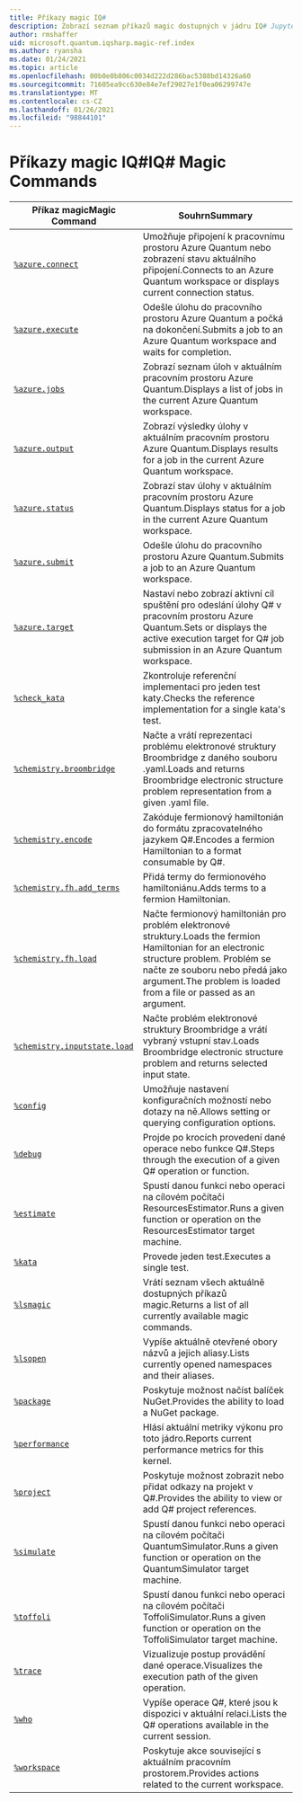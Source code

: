 ```yaml
---
title: Příkazy magic IQ#
description: Zobrazí seznam příkazů magic dostupných v jádru IQ# Jupyter.
author: rmshaffer
uid: microsoft.quantum.iqsharp.magic-ref.index
ms.author: ryansha
ms.date: 01/24/2021
ms.topic: article
ms.openlocfilehash: 00b0e0b806c0034d222d286bac5388bd14326a60
ms.sourcegitcommit: 71605ea9cc630e84e7ef29027e1f0ea06299747e
ms.translationtype: MT
ms.contentlocale: cs-CZ
ms.lasthandoff: 01/26/2021
ms.locfileid: "98844101"
---
```

# <a name="iq-magic-commands"></a><span data-ttu-id="08f76-103">Příkazy magic IQ#</span><span class="sxs-lookup"><span data-stu-id="08f76-103">IQ# Magic Commands</span></span>
| <span data-ttu-id="08f76-104">Příkaz magic</span><span class="sxs-lookup"><span data-stu-id="08f76-104">Magic Command</span></span> | <span data-ttu-id="08f76-105">Souhrn</span><span class="sxs-lookup"><span data-stu-id="08f76-105">Summary</span></span> |
|---------------|---------|
| [`%azure.connect`](xref:microsoft.quantum.iqsharp.magic-ref.azure.connect) | <span data-ttu-id="08f76-106">Umožňuje připojení k pracovnímu prostoru Azure Quantum nebo zobrazení stavu aktuálního připojení.</span><span class="sxs-lookup"><span data-stu-id="08f76-106">Connects to an Azure Quantum workspace or displays current connection status.</span></span> |
| [`%azure.execute`](xref:microsoft.quantum.iqsharp.magic-ref.azure.execute) | <span data-ttu-id="08f76-107">Odešle úlohu do pracovního prostoru Azure Quantum a počká na dokončení.</span><span class="sxs-lookup"><span data-stu-id="08f76-107">Submits a job to an Azure Quantum workspace and waits for completion.</span></span> |
| [`%azure.jobs`](xref:microsoft.quantum.iqsharp.magic-ref.azure.jobs) | <span data-ttu-id="08f76-108">Zobrazí seznam úloh v aktuálním pracovním prostoru Azure Quantum.</span><span class="sxs-lookup"><span data-stu-id="08f76-108">Displays a list of jobs in the current Azure Quantum workspace.</span></span> |
| [`%azure.output`](xref:microsoft.quantum.iqsharp.magic-ref.azure.output) | <span data-ttu-id="08f76-109">Zobrazí výsledky úlohy v aktuálním pracovním prostoru Azure Quantum.</span><span class="sxs-lookup"><span data-stu-id="08f76-109">Displays results for a job in the current Azure Quantum workspace.</span></span> |
| [`%azure.status`](xref:microsoft.quantum.iqsharp.magic-ref.azure.status) | <span data-ttu-id="08f76-110">Zobrazí stav úlohy v aktuálním pracovním prostoru Azure Quantum.</span><span class="sxs-lookup"><span data-stu-id="08f76-110">Displays status for a job in the current Azure Quantum workspace.</span></span> |
| [`%azure.submit`](xref:microsoft.quantum.iqsharp.magic-ref.azure.submit) | <span data-ttu-id="08f76-111">Odešle úlohu do pracovního prostoru Azure Quantum.</span><span class="sxs-lookup"><span data-stu-id="08f76-111">Submits a job to an Azure Quantum workspace.</span></span> |
| [`%azure.target`](xref:microsoft.quantum.iqsharp.magic-ref.azure.target) | <span data-ttu-id="08f76-112">Nastaví nebo zobrazí aktivní cíl spuštění pro odeslání úlohy Q# v pracovním prostoru Azure Quantum.</span><span class="sxs-lookup"><span data-stu-id="08f76-112">Sets or displays the active execution target for Q# job submission in an Azure Quantum workspace.</span></span> |
| [`%check_kata`](xref:microsoft.quantum.iqsharp.magic-ref.check_kata) | <span data-ttu-id="08f76-113">Zkontroluje referenční implementaci pro jeden test katy.</span><span class="sxs-lookup"><span data-stu-id="08f76-113">Checks the reference implementation for a single kata's test.</span></span> |
| [`%chemistry.broombridge`](xref:microsoft.quantum.iqsharp.magic-ref.chemistry.broombridge) | <span data-ttu-id="08f76-114">Načte a vrátí reprezentaci problému elektronové struktury Broombridge z daného souboru .yaml.</span><span class="sxs-lookup"><span data-stu-id="08f76-114">Loads and returns Broombridge electronic structure problem representation from a given .yaml file.</span></span> |
| [`%chemistry.encode`](xref:microsoft.quantum.iqsharp.magic-ref.chemistry.encode) | <span data-ttu-id="08f76-115">Zakóduje fermionový hamiltonián do formátu zpracovatelného jazykem Q#.</span><span class="sxs-lookup"><span data-stu-id="08f76-115">Encodes a fermion Hamiltonian to a format consumable by Q#.</span></span> |
| [`%chemistry.fh.add_terms`](xref:microsoft.quantum.iqsharp.magic-ref.chemistry.fh.add_terms) | <span data-ttu-id="08f76-116">Přidá termy do fermionového hamiltoniánu.</span><span class="sxs-lookup"><span data-stu-id="08f76-116">Adds terms to a fermion Hamiltonian.</span></span> |
| [`%chemistry.fh.load`](xref:microsoft.quantum.iqsharp.magic-ref.chemistry.fh.load) | <span data-ttu-id="08f76-117">Načte fermionový hamiltonián pro problém elektronové struktury.</span><span class="sxs-lookup"><span data-stu-id="08f76-117">Loads the fermion Hamiltonian for an electronic structure problem.</span></span> <span data-ttu-id="08f76-118">Problém se načte ze souboru nebo předá jako argument.</span><span class="sxs-lookup"><span data-stu-id="08f76-118">The problem is loaded from a file or passed as an argument.</span></span> |
| [`%chemistry.inputstate.load`](xref:microsoft.quantum.iqsharp.magic-ref.chemistry.inputstate.load) | <span data-ttu-id="08f76-119">Načte problém elektronové struktury Broombridge a vrátí vybraný vstupní stav.</span><span class="sxs-lookup"><span data-stu-id="08f76-119">Loads Broombridge electronic structure problem and returns selected input state.</span></span> |
| [`%config`](xref:microsoft.quantum.iqsharp.magic-ref.config) | <span data-ttu-id="08f76-120">Umožňuje nastavení konfiguračních možností nebo dotazy na ně.</span><span class="sxs-lookup"><span data-stu-id="08f76-120">Allows setting or querying configuration options.</span></span> |
| [`%debug`](xref:microsoft.quantum.iqsharp.magic-ref.debug) | <span data-ttu-id="08f76-121">Projde po krocích provedení dané operace nebo funkce Q#.</span><span class="sxs-lookup"><span data-stu-id="08f76-121">Steps through the execution of a given Q# operation or function.</span></span> |
| [`%estimate`](xref:microsoft.quantum.iqsharp.magic-ref.estimate) | <span data-ttu-id="08f76-122">Spustí danou funkci nebo operaci na cílovém počítači ResourcesEstimator.</span><span class="sxs-lookup"><span data-stu-id="08f76-122">Runs a given function or operation on the ResourcesEstimator target machine.</span></span> |
| [`%kata`](xref:microsoft.quantum.iqsharp.magic-ref.kata) | <span data-ttu-id="08f76-123">Provede jeden test.</span><span class="sxs-lookup"><span data-stu-id="08f76-123">Executes a single test.</span></span> |
| [`%lsmagic`](xref:microsoft.quantum.iqsharp.magic-ref.lsmagic) | <span data-ttu-id="08f76-124">Vrátí seznam všech aktuálně dostupných příkazů magic.</span><span class="sxs-lookup"><span data-stu-id="08f76-124">Returns a list of all currently available magic commands.</span></span> |
| [`%lsopen`](xref:microsoft.quantum.iqsharp.magic-ref.lsopen) | <span data-ttu-id="08f76-125">Vypíše aktuálně otevřené obory názvů a jejich aliasy.</span><span class="sxs-lookup"><span data-stu-id="08f76-125">Lists currently opened namespaces and their aliases.</span></span> |
| [`%package`](xref:microsoft.quantum.iqsharp.magic-ref.package) | <span data-ttu-id="08f76-126">Poskytuje možnost načíst balíček NuGet.</span><span class="sxs-lookup"><span data-stu-id="08f76-126">Provides the ability to load a NuGet package.</span></span> |
| [`%performance`](xref:microsoft.quantum.iqsharp.magic-ref.performance) | <span data-ttu-id="08f76-127">Hlásí aktuální metriky výkonu pro toto jádro.</span><span class="sxs-lookup"><span data-stu-id="08f76-127">Reports current performance metrics for this kernel.</span></span> |
| [`%project`](xref:microsoft.quantum.iqsharp.magic-ref.project) | <span data-ttu-id="08f76-128">Poskytuje možnost zobrazit nebo přidat odkazy na projekt v Q#.</span><span class="sxs-lookup"><span data-stu-id="08f76-128">Provides the ability to view or add Q# project references.</span></span> |
| [`%simulate`](xref:microsoft.quantum.iqsharp.magic-ref.simulate) | <span data-ttu-id="08f76-129">Spustí danou funkci nebo operaci na cílovém počítači QuantumSimulator.</span><span class="sxs-lookup"><span data-stu-id="08f76-129">Runs a given function or operation on the QuantumSimulator target machine.</span></span> |
| [`%toffoli`](xref:microsoft.quantum.iqsharp.magic-ref.toffoli) | <span data-ttu-id="08f76-130">Spustí danou funkci nebo operaci na cílovém počítači ToffoliSimulator.</span><span class="sxs-lookup"><span data-stu-id="08f76-130">Runs a given function or operation on the ToffoliSimulator target machine.</span></span> |
| [`%trace`](xref:microsoft.quantum.iqsharp.magic-ref.trace) | <span data-ttu-id="08f76-131">Vizualizuje postup provádění dané operace.</span><span class="sxs-lookup"><span data-stu-id="08f76-131">Visualizes the execution path of the given operation.</span></span> |
| [`%who`](xref:microsoft.quantum.iqsharp.magic-ref.who) | <span data-ttu-id="08f76-132">Vypíše operace Q#, které jsou k dispozici v aktuální relaci.</span><span class="sxs-lookup"><span data-stu-id="08f76-132">Lists the Q# operations available in the current session.</span></span> |
| [`%workspace`](xref:microsoft.quantum.iqsharp.magic-ref.workspace) | <span data-ttu-id="08f76-133">Poskytuje akce související s aktuálním pracovním prostorem.</span><span class="sxs-lookup"><span data-stu-id="08f76-133">Provides actions related to the current workspace.</span></span> |
